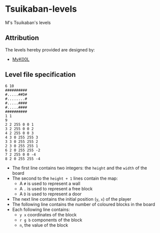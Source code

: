 # Tsuikaban-levels
M's Tsuikaban's levels

## Attribution

The levels hereby provided are designed by:
- [MyK00L](https://github.com/myk00l)

## Level file specification
```
6 10
##########
#.....##D#
#........#
#.....####
#.....####
##########
1 1
9
2 2 255 0 0 1
3 2 255 0 0 2
4 2 255 0 0 3
4 3 0 255 255 3
3 3 0 255 255 2
2 3 0 255 255 1
6 2 0 255 255 -2
7 2 255 0 0 -4
8 2 0 255 255 -4
```
- The first line contains two integers: the `height` and the `width` of the board
- The second to the `height + 1` lines contain the map:
  - A `#` is used to represent a wall
  - A `.` is used to represent a free block
  - A `D` is used to represent a door
- The next line contains the initial position (`y`, `x`) of the player
- The following line contains the number of coloured blocks in the board
- Each following line contains:
  - `y x` coordinates of the block
  - `r g b` components of the block
  - `n`, the value of the block
